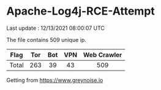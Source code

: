 
# Apache-Log4j-RCE-Attempt

Last update : 12/13/2021 08:00:07 UTC

The file contains 509 unique ip.

| Flag | Tor | Bot | VPN | Web Crawler|
| :---:   | :-: | :-: | :-: | :-: |
| Total | 263 | 39 | 43 | 509 |

Getting from https://www.greynoise.io